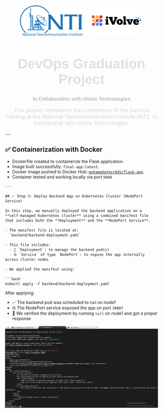 <p align="center">
  <img src="static/logos/nti-logo.png" height="100"/>
  &nbsp;&nbsp;&nbsp;&nbsp;
  <img src="static/logos/ivolve-logo.png" height="100"/>
</p>

<h1 align="center" style="font-family: 'Poppins', sans-serif; color: #e0e0e0; font-size: 2.8rem;">
   DevOps Graduation Project
</h1>

<h3 align="center" style="font-family: 'Poppins', sans-serif; color: #b0bec5;">
  In Collaboration with iVolve Technologies
</h3>

<p align="center" style="max-width: 700px; font-size: 1.1rem; color: #cfd8dc;">
  This project represents the culmination of the DevOps training at the National Telecommunication Institute (NTI),
  in partnership with iVolve Technologies. 
</p>
---

## ✅ Containerization with Docker

- Dockerfile created to containerize the Flask application.
- Image built successfully: `final-app:latest`.
- Docker image pushed to Docker Hub: [`mohamedanter845/flask-app`](https://hub.docker.com/repository/docker/mohamedanter845/flask-app).
- Container tested and working locally via port `5000`
```
---

## ✅ Step 3: Deploy Backend App on Kubernetes Cluster (NodePort Service)

In this step, we manually deployed the backend application on a **self-managed Kubernetes cluster** using a combined manifest file that includes both the **Deployment** and the **NodePort Service**.

- The manifest file is located at:  
  `backend/backend-deployment.yaml`
  
- This file includes:
  - 🧱 `Deployment`: to manage the backend pod(s)
  - 🌐 `Service` of type `NodePort`: to expose the app internally across cluster nodes

- We applied the manifest using:

```bash
kubectl apply -f backend/backend-deployment.yaml
```

After applying:

- ✅ The backend pod was scheduled to run on node1  
- 🌐 The NodePort service exposed the app on port `30007`  
- 📡 We verified the deployment by running `curl` on node1 and got a proper response  

<p align="center">
  <img src="static/images/node1.PNG" alt="Node1 Output" width="700"/>
</p>
